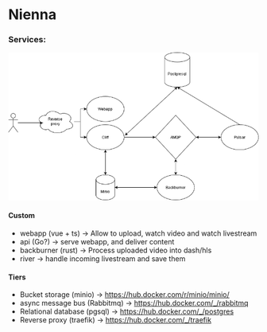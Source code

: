 # Nienna

### Services:

![Docs](docs/archi_schema.png)

#### Custom
* webapp (vue + ts) -> Allow to upload, watch video and watch livestream
* api (Go?) -> serve webapp, and deliver content
* backburner (rust) -> Process uploaded video into dash/hls
* river -> handle incoming livestream and save them

#### Tiers
* Bucket storage (minio) -> https://hub.docker.com/r/minio/minio/
* async message bus (Rabbitmq) -> https://hub.docker.com/_/rabbitmq
* Relational database (pgsql) -> https://hub.docker.com/_/postgres
* Reverse proxy (traefik) -> https://hub.docker.com/_/traefik